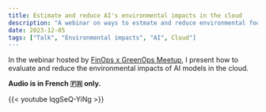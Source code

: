 ```yaml
---
title: Estimate and reduce AI's environmental impacts in the cloud
description: "A webinar on ways to estmate and reduce environmental footprint of AI in the cloud."
date: 2023-12-05
tags: ["Talk", "Environmental impacts", "AI", Cloud"]
---
```


In the webinar hosted by [FinOps x GreenOps Meetup](https://www.meetup.com/fr-FR/finops-greenops-france/?eventOrigin=event_home_page), I present how to evaluate and reduce the environmental impacts of AI models in the cloud.

**Audio is in French 🇫🇷 only.**

{{< youtube lqgSeQ-YiNg >}}
